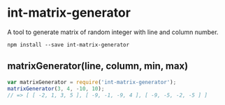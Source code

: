 # int-matrix-generator

A tool to generate matrix of random integer with line and column number.

```
npm install --save int-matrix-generator
```

## matrixGenerator(line, column, min, max)
```javascript
var matrixGenerator = require('int-matrix-generator');
matrixGenerator(3, 4, -10, 10);
// => [ [ -2, 1, 3, 5 ], [ -9, -1, -9, 4 ], [ -9, -5, -2, -5 ] ]
```